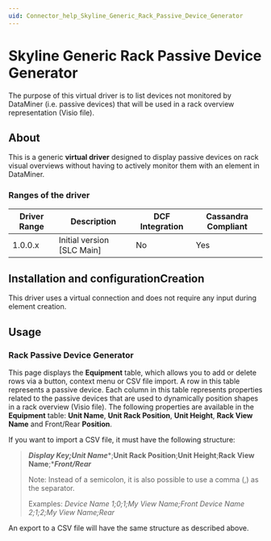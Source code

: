 ```yaml
---
uid: Connector_help_Skyline_Generic_Rack_Passive_Device_Generator
---
```


# Skyline Generic Rack Passive Device Generator

The purpose of this virtual driver is to list devices not monitored by DataMiner (i.e. passive devices) that will be used in a rack overview representation (Visio file).

## About

This is a generic **virtual driver** designed to display passive devices on rack visual overviews without having to actively monitor them with an element in DataMiner.

### Ranges of the driver

| **Driver Range** | **Description**              | **DCF Integration** | **Cassandra Compliant** |
|------------------|------------------------------|---------------------|-------------------------|
| 1.0.0.x          | Initial version \[SLC Main\] | No                  | Yes                     |

## Installation and configurationCreation

This driver uses a virtual connection and does not require any input during element creation.

## Usage

### Rack Passive Device Generator

This page displays the **Equipment** table, which allows you to add or delete rows via a button, context menu or CSV file import. A row in this table represents a passive device. Each column in this table represents properties related to the passive devices that are used to dynamically position shapes in a rack overview (Visio file).
The following properties are available in the **Equipment** table: **Unit Name**, **Unit Rack Position**, **Unit Height**, **Rack View Name** and Front/Rear **Position**.

If you want to import a CSV file, it must have the following structure:

> ***Display Key;Unit Name****;****Unit Rack Position****;****Unit Height****;****Rack View Name****;****Front/Rear***
>
> Note: Instead of a semicolon, it is also possible to use a comma (,) as the separator.
>
> Examples:
> *Device Name 1;0;1;My View Name;Front
> Device Name 2;1;2;My View Name;Rear*

An export to a CSV file will have the same structure as described above.
